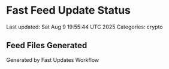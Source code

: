 # Fast Feed Update Status
Last updated: Sat Aug  9 19:55:44 UTC 2025
Categories: crypto

## Feed Files Generated

Generated by Fast Updates Workflow
